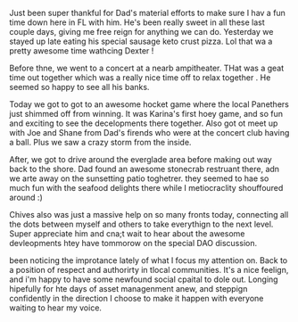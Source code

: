 Just been super thankful for Dad's material efforts to make sure I hav a fun time down here in FL with him. He's been really sweet in all these last couple days, giving me free reign for anything we can do. Yesterday we stayed up late eating his special sausage keto crust pizza. Lol that wa a pretty awesome time wathcing Dexter !

Before thne, we went to a concert at a nearb ampitheater. THat was a geat time out together which was a really nice time off to relax together . He  seemed so happy to see all his banks.

Today we got to got to an awesome hocket game where the local Panethers just shimmed off from winning. It was Karina's first hoey game, and so fun and exciting to see the decelopments there together. Also got ot meet up with Joe and Shane from Dad's firends who were at the concert club having a ball. Plus we saw a crazy storm from the inside.

After, we got to drive around the everglade area before making out way back to the shore. Dad found an awesome stonecrab restruant there, adn we arte away on the sunsetting patio toghetrer. they seemed to hae so much fun with the seafood delights there while I metiocraclity shouffoured around :)

Chives also was just a massive help on so many fronts today, connecting all the dots between myself and others to take everythign to the next level. Super appreciate him and cna;t wait to hear about the awesome devleopments htey have tommorow on the special DAO discussion.

been noticing the improtance lately of what I focus my attention on. Back to a position of respect and authorirty in tlocal communities. It's a nice feelign, and i'm happy to have some newfound social cpaital to dole out. Longing hipefully for hte days of asset managenment anew, and steppign confidently in the direction I choose to make it happen with everyone waiting to hear my voice.
